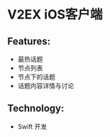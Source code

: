 V2EX iOS客户端
===========

Features:
-------
- 最热话题
- 节点列表
- 节点下的话题
- 话题内容详情与讨论

Technology:
-----------
- Swift 开发
